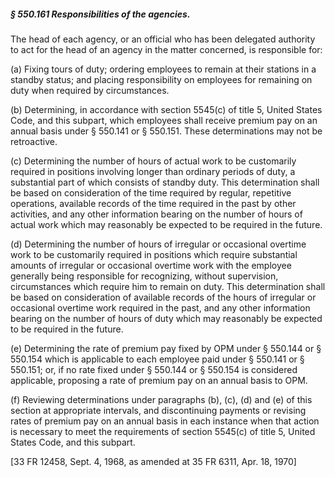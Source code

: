 ##### § 550.161 Responsibilities of the agencies. #####

The head of each agency, or an official who has been delegated authority to act for the head of an agency in the matter concerned, is responsible for:

(a) Fixing tours of duty; ordering employees to remain at their stations in a standby status; and placing responsibility on employees for remaining on duty when required by circumstances.

(b) Determining, in accordance with section 5545(c) of title 5, United States Code, and this subpart, which employees shall receive premium pay on an annual basis under § 550.141 or § 550.151. These determinations may not be retroactive.

(c) Determining the number of hours of actual work to be customarily required in positions involving longer than ordinary periods of duty, a substantial part of which consists of standby duty. This determination shall be based on consideration of the time required by regular, repetitive operations, available records of the time required in the past by other activities, and any other information bearing on the number of hours of actual work which may reasonably be expected to be required in the future.

(d) Determining the number of hours of irregular or occasional overtime work to be customarily required in positions which require substantial amounts of irregular or occasional overtime work with the employee generally being responsible for recognizing, without supervision, circumstances which require him to remain on duty. This determination shall be based on consideration of available records of the hours of irregular or occasional overtime work required in the past, and any other information bearing on the number of hours of duty which may reasonably be expected to be required in the future.

(e) Determining the rate of premium pay fixed by OPM under § 550.144 or § 550.154 which is applicable to each employee paid under § 550.141 or § 550.151; or, if no rate fixed under § 550.144 or § 550.154 is considered applicable, proposing a rate of premium pay on an annual basis to OPM.

(f) Reviewing determinations under paragraphs (b), (c), (d) and (e) of this section at appropriate intervals, and discontinuing payments or revising rates of premium pay on an annual basis in each instance when that action is necessary to meet the requirements of section 5545(c) of title 5, United States Code, and this subpart.

[33 FR 12458, Sept. 4, 1968, as amended at 35 FR 6311, Apr. 18, 1970]